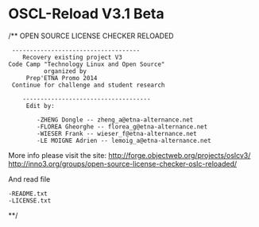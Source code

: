 OSCL-Reload V3.1 Beta
=====================
/**
	OPEN SOURCE LICENSE CHECKER RELOADED
	
	 ------------------------------------   
	    Recovery existing project V3
    Code Camp "Technology Linux and Open Source"
	      	  organized by 
	     Prep'ETNA Promo 2014
     Continue for challenge and student research
     	
     	------------------------------------  
     	 Edit by:
     		
     		-ZHENG Dongle -- zheng_a@etna-alternance.net
     		-FLOREA Gheorghe -- florea_g@etna-alternance.net
     		-WIESER Frank -- wieser_f@etna-alternance.net
     		-LE MOIGNE Adrien -- lemoig_a@etna-alternance.net
     	

More info please visit the site:
http://forge.objectweb.org/projects/oslcv3/
http://inno3.org/groups/open-source-license-checker-oslc-reloaded/

And read file 

	-README.txt
	-LICENSE.txt

**/
